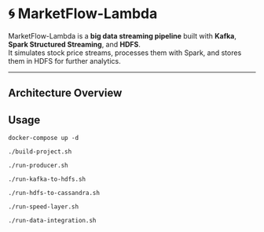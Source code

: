# 🌀 MarketFlow-Lambda

MarketFlow-Lambda is a **big data streaming pipeline** built with **Kafka**, **Spark Structured Streaming**, and **HDFS**.  
It simulates stock price streams, processes them with Spark, and stores them in HDFS for further analytics.

---

## Architecture Overview

## Usage
```commandline
docker-compose up -d

./build-project.sh

./run-producer.sh 

./run-kafka-to-hdfs.sh 

./run-hdfs-to-cassandra.sh

./run-speed-layer.sh

./run-data-integration.sh
```

